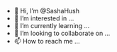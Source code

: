 - 👋 Hi, I’m @SashaHush
- 👀 I’m interested in ...
- 🌱 I’m currently learning ...
- 💞️ I’m looking to collaborate on ...
- 📫 How to reach me ...

<!---
SashaHush/SashaHush is a ✨ special ✨ repository because its `README.md` (this file) appears on your GitHub profile.
You can click the Preview link to take a look at your changes.
--->
